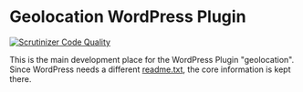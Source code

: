 #  Geolocation WordPress Plugin
[![Scrutinizer Code Quality](https://scrutinizer-ci.com/g/ymichel/Geolocation-Plugin/badges/quality-score.png?b=master)](https://scrutinizer-ci.com/g/ymichel/Geolocation-Plugin/?branch=master)

This is the main development place for the WordPress Plugin "geolocation".
Since WordPress needs a different [readme.txt](readme.txt), the core information is kept there.
